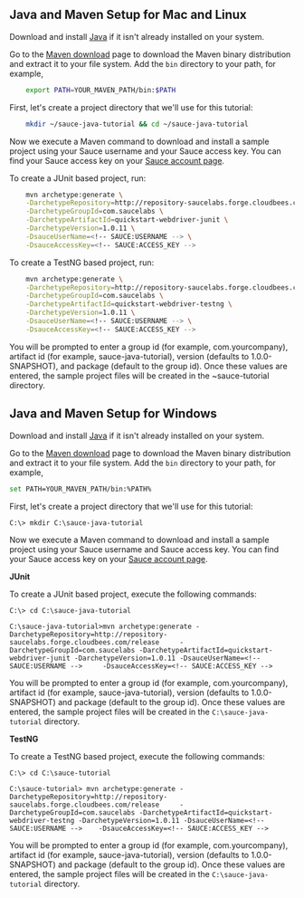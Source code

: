<!-- SAUCE:BEGIN_PLATFORM:MAC|LINUX -->
<a id="maven_mac"></a><a id="maven_linux"></a>Java and Maven Setup for Mac and Linux
---

Download and install [Java](http://www.java.com/en/download/index.jsp) if it isn't already installed on your system.

Go to the [Maven download](http://maven.apache.org/download.html) page to download the Maven binary distribution and extract it to your file system.  Add the `bin` directory to your path, for example, 

```bash
	export PATH=YOUR_MAVEN_PATH/bin:$PATH
```

First, let's create a project directory that we'll use for this tutorial:

```bash
	mkdir ~/sauce-java-tutorial && cd ~/sauce-java-tutorial
```

Now we execute a Maven command to download and install a sample project using your Sauce username and your Sauce access key. You can
find your Sauce access key on your [Sauce account page](https://saucelabs.com/account).

<!-- SAUCE:LOGIN -->

To create a JUnit based project, run:

```bash
	mvn archetype:generate \
	-DarchetypeRepository=http://repository-saucelabs.forge.cloudbees.com/release \
	-DarchetypeGroupId=com.saucelabs \
	-DarchetypeArtifactId=quickstart-webdriver-junit \
	-DarchetypeVersion=1.0.11 \
	-DsauceUserName=<!-- SAUCE:USERNAME --> \
	-DsauceAccessKey=<!-- SAUCE:ACCESS_KEY -->
```

To create a TestNG based project, run:

```bash
	mvn archetype:generate \
	-DarchetypeRepository=http://repository-saucelabs.forge.cloudbees.com/release \
	-DarchetypeGroupId=com.saucelabs \
	-DarchetypeArtifactId=quickstart-webdriver-testng \
	-DarchetypeVersion=1.0.11 \
	-DsauceUserName=<!-- SAUCE:USERNAME --> \
	-DsauceAccessKey=<!-- SAUCE:ACCESS_KEY -->
```

You will be prompted to enter a group id (for example, com.yourcompany), artifact id (for example, sauce-java-tutorial), version (defaults to 1.0.0-SNAPSHOT), and package (default to the group id).  Once these values are entered, the sample project files will be created in the ~sauce-tutorial directory.

<!-- SAUCE:END_PLATFORM -->

<!-- SAUCE:BEGIN_PLATFORM:WIN -->
<a id="maven_win"></a>Java and Maven Setup for Windows
---

Download and install [Java](http://www.java.com/en/download/index.jsp) if it isn't already installed on your system.

Go to the [Maven download](http://maven.apache.org/download.html) page to download the Maven binary distribution and extract it to your file system.  Add the `bin` directory to your path, for example, 

```bash
set PATH=YOUR_MAVEN_PATH/bin:%PATH%
```

First, let's create a project directory that we'll use for this tutorial:

    C:\> mkdir C:\sauce-java-tutorial

Now we execute a Maven command to download and install a sample project using your Sauce username and Sauce access key. You can
find your Sauce access key on your [Sauce account page](https://saucelabs.com/account).

**JUnit**

To create a JUnit based project, execute the following commands:

	C:\> cd C:\sauce-java-tutorial

	C:\sauce-java-tutorial>mvn archetype:generate -DarchetypeRepository=http://repository-saucelabs.forge.cloudbees.com/release 	-DarchetypeGroupId=com.saucelabs -DarchetypeArtifactId=quickstart-webdriver-junit -DarchetypeVersion=1.0.11 -DsauceUserName=<!-- SAUCE:USERNAME --> 	-DsauceAccessKey=<!-- SAUCE:ACCESS_KEY -->

You will be prompted to enter a group id (for example, com.yourcompany), artifact id (for example, sauce-java-tutorial), version (defaults to 1.0.0-SNAPSHOT) and package (default to the group id).  Once these values are entered, the sample project files will be created in the `C:\sauce-java-tutorial` directory.

**TestNG**

To create a TestNG based project, execute the following commands:
	
	C:\> cd C:\sauce-tutorial

	C:\sauce-tutorial> mvn archetype:generate -DarchetypeRepository=http://repository-saucelabs.forge.cloudbees.com/release 	-DarchetypeGroupId=com.saucelabs -DarchetypeArtifactId=quickstart-webdriver-testng -DarchetypeVersion=1.0.11 -DsauceUserName=<!-- SAUCE:USERNAME -->	-DsauceAccessKey=<!-- SAUCE:ACCESS_KEY -->

You will be prompted to enter a group id (for example, com.yourcompany), artifact id (for example, sauce-java-tutorial), version (defaults to 1.0.0-SNAPSHOT) and package (default to the group id).  Once these values are entered, the sample project files will be created in the `C:\sauce-java-tutorial` directory.

<!-- SAUCE:END_PLATFORM -->
